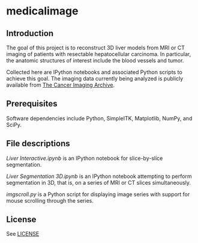 # medicalimage

## Introduction
The goal of this project is to reconstruct 3D liver models from MRI or CT imaging of patients with resectable hepatocellular carcinoma. In particular, the anatomic structures of interest include the blood vessels and tumor. 

Collected here are IPython notebooks and associated Python scripts to achieve this goal. The imaging data currently being analyzed is publicly available from [The Cancer Imaging Archive](http://www.cancerimagingarchive.net). 

## Prerequisites
Software dependencies include Python, SimpleITK, Matplotlib, NumPy, and SciPy.

## File descriptions
*Liver Interactive.ipynb* is an IPython notebook for slice-by-slice segmentation. 

*Liver Segmentation 3D.ipynb* is an IPython notebook attempting to perform segmentation in 3D, that is, on a series of MRI or CT slices simultaneously. 

*imgscroll.py* is a Python script for displaying image series with support for mouse scrolling through the series. 

## License
See [LICENSE](LICENSE)